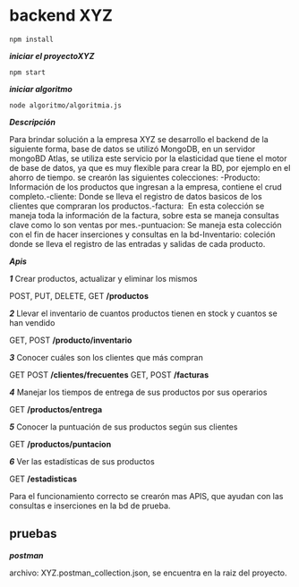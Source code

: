 # backend XYZ
````
npm install
````
***iniciar el proyectoXYZ***
````
npm start
````
***iniciar algoritmo***
````
node algoritmo/algoritmia.js
````

***Descripción***

Para brindar solución a la empresa XYZ se desarrollo el backend de la siguiente forma, base de datos se utilizó MongoDB, en un servidor mongoBD Atlas, se utiliza este servicio por la elasticidad que tiene el motor de base de datos, ya que es muy flexible para crear la BD, por ejemplo en el ahorro de tiempo. 
se crearón las siguientes colecciones: -Producto: Información de los productos que ingresan a la empresa, contiene el crud completo.-cliente: Donde se lleva el registro de datos basicos de los clientes que compraran los productos.-factura:  En esta colección se maneja toda la información de la factura, sobre esta se maneja consultas clave como lo son ventas por mes.-puntuacion: Se maneja esta colección con el fin de hacer inserciones y consultas en la bd-Inventario: coleción donde se lleva el registro de las entradas y salidas de cada producto.

***Apis***

***1*** Crear productos, actualizar y eliminar los mismos

POST, PUT, DELETE, GET 
**/productos**

***2*** Llevar el inventario de cuantos productos tienen en stock y cuantos se han vendido

GET, POST
**/producto/inventario**

***3*** Conocer cuáles son los clientes que más compran

GET POST
**/clientes/frecuentes**
GET, POST 
**/facturas**

***4*** Manejar los tiempos de entrega de sus productos por sus operarios

GET
**/productos/entrega**

***5*** Conocer la puntuación de sus productos según sus clientes

GET
**/productos/puntacion**


***6*** Ver las estadísticas de sus productos

GET
**/estadisticas**

Para el funcionamiento correcto se crearón mas APIS, que ayudan con las consultas e inserciones en la bd de prueba.


## pruebas 

***postman***

archivo: XYZ.postman_collection.json, se encuentra en la raiz del proyecto.
